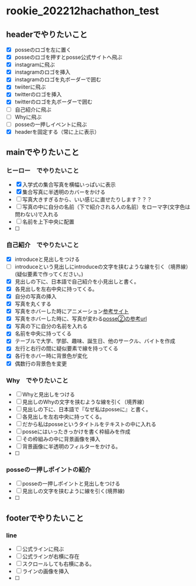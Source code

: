 # rookie_202212hachathon_test

## headerでやりたいこと

- [x] posseのロゴを左に置く
- [x] posseのロゴを押すとposse公式サイトへ飛ぶ
- [x] instagramに飛ぶ
- [x] instagramのロゴを挿入
- [x] instagramのロゴを丸ボーダーで囲む
- [x] twiiterに飛ぶ
- [x] twitterのロゴを挿入
- [x] twitterのロゴを丸ボーダーで囲む
- [ ] 自己紹介に飛ぶ
- [ ] Whyに飛ぶ
- [ ] posseの一押しイベントに飛ぶ
- [x] headerを固定する（常に上に表示）

## mainでやりたいこと

### ヒーロー　でやりたいこと
- [x] 入学式の集合写真を横幅いっぱいに表示
- [x] 集合写真に半透明のカバーをかける
- [ ] 写真大きすぎるから、いい感じに直せたりします？？？
- [ ] 写真の中に自分の名前（下で紹介される人の名前）をローマ字(文字色は問わない)で入れる
- [ ] 名前を上下中央に配置
- [ ]

### 自己紹介　でやりたいこと
- [x] introduceと見出しをつける
- [ ] introduceという見出しにintroduceの文字を挟むような線を引く（境界線）(疑似要素で作ってください。)
- [x] 見出しの下に、日本語で自己紹介を小見出しと書く。
- [x] 各見出しを左右中央に持ってくる。
- [x] 自分の写真の挿入
- [x] 写真を丸くする
- [x] 写真をホバーした時にアニメーション[参考サイト](https://apricot-design.com/staffblog/css-hover-idea-image/)
- [x] 写真をホバーした時に、写真が変わる[posse②の参考url](https://drive.google.com/drive/folders/1OgggL_f8FQfpbDzP8-8OPTxoGBxEjnnV)
- [x] 写真の下に自分の名前を入れる
- [x] 名前を中央に持ってくる
- [x] テーブルで大学、学部、趣味、誕生日、他のサークル、バイトを作成
- [x] 左行と右行の間に疑似要素で線を持ってくる
- [x] 各行をホバー時に背景色が変化
- [x] 偶数行の背景色を変更

### Why　でやりたいこと
- [ ] Whyと見出しをつける
- [ ] 見出しのWhyの文字を挟むような線を引く（境界線）
- [ ] 見出しの下に、日本語で『なぜ私はposseに』と書く。
- [ ] 各見出しを左右中央に持ってくる。
- [ ] だから私はposseというタイトルをテキストの中に入れる
- [ ] posseにはいったきっかけを書く枠組みを作成
- [ ] その枠組みの中に背景画像を挿入
- [ ] 背景画像に半透明のフィルターをかける。
- [ ]

### posseの一押しポイントの紹介
- [ ] posseの一押しポイントと見出しをつける
- [ ] 見出しの文字を挟むように線を引く(境界線)
- [ ]


## footerでやりたいこと
### line
- [ ] 公式ラインに飛ぶ
- [ ] 公式ラインが右横に存在
- [ ] スクロールしても右横にある。
- [ ] ラインの画像を挿入
- [ ]